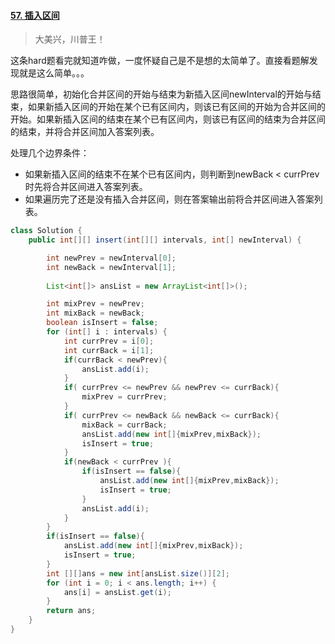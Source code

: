 #### [57. 插入区间](https://leetcode-cn.com/problems/insert-interval/)

> 大美兴，川普王！

这条hard题看完就知道咋做，一度怀疑自己是不是想的太简单了。直接看题解发现就是这么简单。。。

思路很简单，初始化合并区间的开始与结束为新插入区间newInterval的开始与结束，如果新插入区间的开始在某个已有区间内，则该已有区间的开始为合并区间的开始。如果新插入区间的结束在某个已有区间内，则该已有区间的结束为合并区间的结束，并将合并区间加入答案列表。

处理几个边界条件：

- 如果新插入区间的结束不在某个已有区间内，则判断到newBack < currPrev 时先将合并区间进入答案列表。
- 如果遍历完了还是没有插入合并区间，则在答案输出前将合并区间进入答案列表。

```java
class Solution {
    public int[][] insert(int[][] intervals, int[] newInterval) {

        int newPrev = newInterval[0];
        int newBack = newInterval[1];
        
        List<int[]> ansList = new ArrayList<int[]>();

        int mixPrev = newPrev;
        int mixBack = newBack;
        boolean isInsert = false;
        for (int[] i : intervals) {
            int currPrev = i[0];
            int currBack = i[1];
            if(currBack < newPrev){
                ansList.add(i);
            }
            if( currPrev <= newPrev && newPrev <= currBack){
                mixPrev = currPrev;
            }
            if( currPrev <= newBack && newBack <= currBack){
                mixBack = currBack;
                ansList.add(new int[]{mixPrev,mixBack});
                isInsert = true;
            }
            if(newBack < currPrev ){
                if(isInsert == false){
                    ansList.add(new int[]{mixPrev,mixBack});
                    isInsert = true;
                }
                ansList.add(i);
            }
        }
        if(isInsert == false){
            ansList.add(new int[]{mixPrev,mixBack});
            isInsert = true;
        }
        int [][]ans = new int[ansList.size()][2];
        for (int i = 0; i < ans.length; i++) {
            ans[i] = ansList.get(i);
        }
        return ans;
    }
}
```

